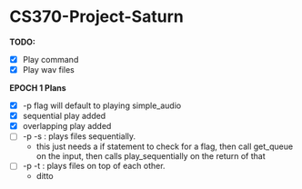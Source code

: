 # CS370-Project-Saturn                                                                                   
**TODO:**                                             
- [x] Play command
- [x] Play wav files

**EPOCH 1 Plans**
- [x] -p flag will default to playing simple_audio
- [x] sequential play added
- [x] overlapping play added
- [ ] -p -s : plays files sequentially.
    - this just needs a if statement to check for a flag, then call get_queue on the input, then calls play_sequentially on the return of that
- [ ] -p -t : plays files on top of each other.
    - ditto
